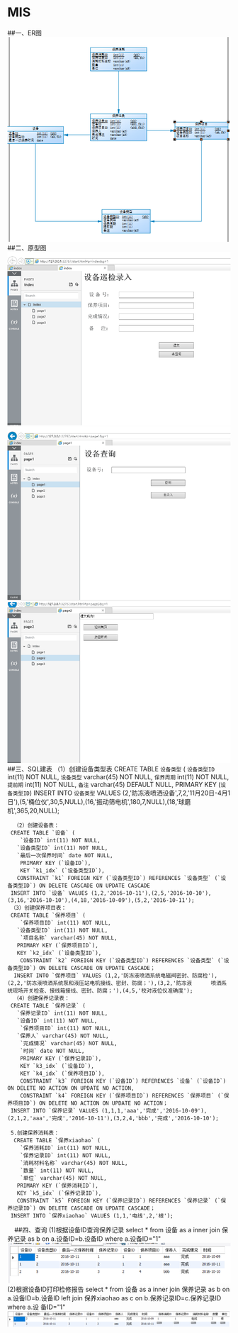 # MIS
##一、ER图
![Alt text](https://github.com/wuzhongqi/MIS/raw/master/ER.png)
##二、原型图
![Alt text](https://github.com/wuzhongqi/MIS/raw/master/原型1.png)
![Alt text](https://github.com/wuzhongqi/MIS/raw/master/原型2.png)
![Alt text](https://github.com/wuzhongqi/MIS/raw/master/原型3.png)
##三、SQL建表
    （1）创建设备类型表
         CREATE TABLE `设备类型` (
        `设备类型ID` int(11) NOT NULL,
        `设备类型` varchar(45) NOT NULL,
        `保养周期` int(11) NOT NULL,
       `提前期` int(11) NOT NULL,
       `备注` varchar(45) DEFAULT NULL,
       PRIMARY KEY (`设备类型ID`)
      INSERT INTO `设备类型` VALUES (2,'防冻液喷洒设备',7,2,'11月20日-4月1日'),(5,'桶位仪',30,5,NULL),(16,'振动筛电机',180,7,NULL),(18,'球磨   机',365,20,NULL);

      （2）创建设备表：
     CREATE TABLE `设备` (
        `设备ID` int(11) NOT NULL,
       `设备类型ID` int(11) NOT NULL,
       `最后一次保养时间` date NOT NULL,
        PRIMARY KEY (`设备ID`),
        KEY `k1_idx` (`设备类型ID`),
       CONSTRAINT `k1` FOREIGN KEY (`设备类型ID`) REFERENCES `设备类型` (`设备类型ID`) ON DELETE CASCADE ON UPDATE CASCADE
     INSERT INTO `设备` VALUES (1,2,'2016-10-11'),(2,5,'2016-10-10'),(3,16,'2016-10-10'),(4,18,'2016-10-09'),(5,2,'2016-10-11');
     （3）创建保养项目表：
     CREATE TABLE `保养项目` (
        `保养项目ID` int(11) NOT NULL,
       `设备类型ID` int(11) NOT NULL,
        `项目名称` varchar(45) NOT NULL,
       PRIMARY KEY (`保养项目ID`),
       KEY `k2_idx` (`设备类型ID`),
        CONSTRAINT `k2` FOREIGN KEY (`设备类型ID`) REFERENCES `设备类型` (`设备类型ID`) ON DELETE CASCADE ON UPDATE CASCADE；
      INSERT INTO `保养项目` VALUES (1,2,'防冻液喷洒系统电磁阀密封、防腐检'),(2,2,'防冻液喷洒系统泵和液压站电机接线、密封、防腐；'),(3,2,'防冻液      喷洒系统现场开关检查、接线箱接线、密封、防腐；'),(4,5,'校对液位仪准确度');
      （4）创建保养记录表：
     CREATE TABLE `保养记录` (
       `保养记录ID` int(11) NOT NULL,
       `设备ID` int(11) NOT NULL,
        `保养项目ID` int(11) NOT NULL,
       `保养人` varchar(45) NOT NULL,
        `完成情况` varchar(45) NOT NULL,
        `时间` date NOT NULL,
        PRIMARY KEY (`保养记录ID`),
        KEY `k3_idx` (`设备ID`),
        KEY `k4_idx` (`保养项目ID`),
        CONSTRAINT `k3` FOREIGN KEY (`设备ID`) REFERENCES `设备` (`设备ID`) ON DELETE NO ACTION ON UPDATE NO ACTION,
        CONSTRAINT `k4` FOREIGN KEY (`保养项目ID`) REFERENCES `保养项目` (`保养项目ID`) ON DELETE NO ACTION ON UPDATE NO ACTION；
     INSERT INTO `保养记录` VALUES (1,1,1,'aaa','完成','2016-10-09'),(2,1,2,'aaa','完成','2016-10-11'),(3,2,4,'bbb','完成','2016-10-10');
    
     5.创建保养消耗表：
      CREATE TABLE `保养xiaohao` (
        `保养消耗ID` int(11) NOT NULL,
        `保养记录ID` int(11) NOT NULL,
        `消耗材料名称` varchar(45) NOT NULL,
        `数量` int(11) NOT NULL,
        `单位` varchar(45) NOT NULL,
       PRIMARY KEY (`保养消耗ID`),
       KEY `k5_idx` (`保养记录ID`),
       CONSTRAINT `k5` FOREIGN KEY (`保养记录ID`) REFERENCES `保养记录` (`保养记录ID`) ON DELETE CASCADE ON UPDATE CASCADE；
     INSERT INTO `保养xiaohao` VALUES (1,1,'电线',2,'根');
     ##四、查询
        (1)根据设备ID查询保养记录
        select * from 设备 as a inner join 保养记录 as b on a.设备ID=b.设备ID where a.设备ID="1"
        ![Alt text](https://github.com/wuzhongqi/MIS/raw/master/查询保养记录.png)
           (2)根据设备ID打印检修报告
    select * from 设备 as a inner join 保养记录 as b on a.设备ID=b.设备ID left join 保养xiaohao as c on b.保养记录ID=c.保养记录ID where a.设     备ID="1"  
       ![Alt text](https://github.com/wuzhongqi/MIS/raw/master/打印检修报告.png)
